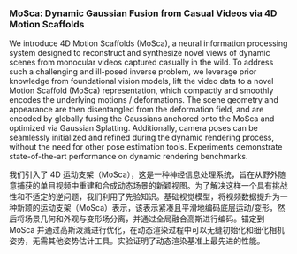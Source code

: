 ### MoSca: Dynamic Gaussian Fusion from Casual Videos via 4D Motion Scaffolds

We introduce 4D Motion Scaffolds (MoSca), a neural information processing system designed to reconstruct and synthesize novel views of dynamic scenes from monocular videos captured casually in the wild. To address such a challenging and ill-posed inverse problem, we leverage prior knowledge from foundational vision models, lift the video data to a novel Motion Scaffold (MoSca) representation, which compactly and smoothly encodes the underlying motions / deformations. The scene geometry and appearance are then disentangled from the deformation field, and are encoded by globally fusing the Gaussians anchored onto the MoSca and optimized via Gaussian Splatting. Additionally, camera poses can be seamlessly initialized and refined during the dynamic rendering process, without the need for other pose estimation tools. Experiments demonstrate state-of-the-art performance on dynamic rendering benchmarks.

我们引入了 4D 运动支架（MoSca），这是一种神经信息处理系统，旨在从野外随意捕获的单目视频中重建和合成动态场景的新颖视图。为了解决这样一个具有挑战性和不适定的逆问题，我们利用了先验知识。基础视觉模型，将视频数据提升为一种新颖的运动支架（MoSca）表示，该表示紧凑且平滑地编码底层运动/变形，然后将场景几何和外观与变形场分离，并通过全局融合高斯进行编码。锚定到 MoSca 并通过高斯泼溅进行优化，在动态渲染过程中可以无缝初始化和细化相机姿势，无需其他姿势估计工具。实验证明了动态渲染基准上最先进的性能。
